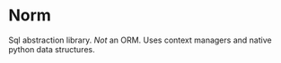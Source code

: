 # Norm

Sql abstraction library. *Not* an ORM. Uses context managers and native
python data structures.

